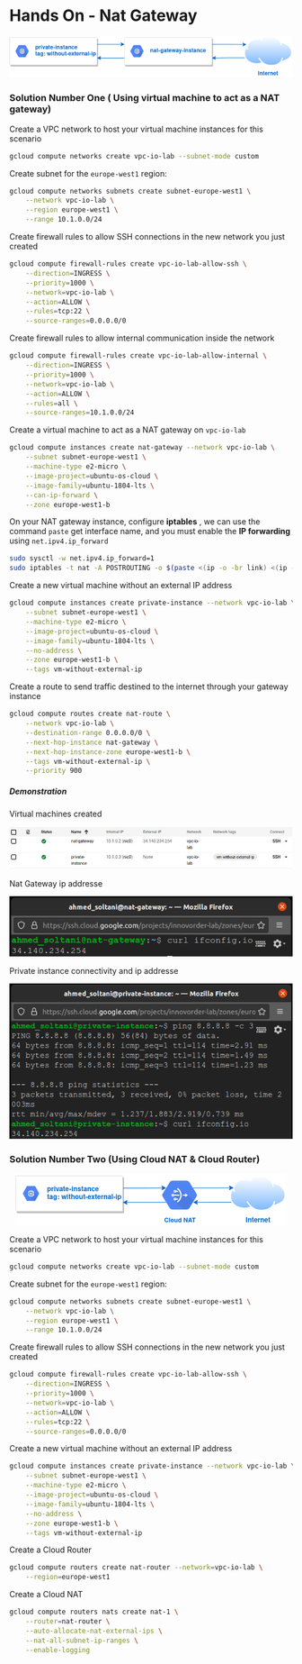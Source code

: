 



# Hands On - Nat Gateway



<p align="center"> <img  src="../diagrams/nat-gateway-example.drawio.png" /> </p>



### Solution Number One ( Using virtual machine to act as a NAT gateway)

Create a VPC network to host your virtual machine instances for this scenario

```bash
gcloud compute networks create vpc-io-lab --subnet-mode custom
```



Create subnet for the `europe-west1` region:

```bash
gcloud compute networks subnets create subnet-europe-west1 \
	--network vpc-io-lab \
	--region europe-west1 \
	--range 10.1.0.0/24
```



Create firewall rules to allow SSH connections in the new network you just created

```bash
gcloud compute firewall-rules create vpc-io-lab-allow-ssh \
	--direction=INGRESS \
	--priority=1000 \
	--network=vpc-io-lab \
	--action=ALLOW \
	--rules=tcp:22 \
	--source-ranges=0.0.0.0/0
```

Create firewall rules to allow internal communication inside the network

```bash
gcloud compute firewall-rules create vpc-io-lab-allow-internal \
    --direction=INGRESS \
    --priority=1000 \
    --network=vpc-io-lab \
    --action=ALLOW \
    --rules=all \
    --source-ranges=10.1.0.0/24
```



Create a virtual machine to act as a NAT gateway on `vpc-io-lab`

```bash
gcloud compute instances create nat-gateway --network vpc-io-lab \
    --subnet subnet-europe-west1 \
    --machine-type e2-micro \
    --image-project=ubuntu-os-cloud \
    --image-family=ubuntu-1804-lts \
    --can-ip-forward \
    --zone europe-west1-b
```

On your NAT gateway instance, configure **iptables** , we can use the command `paste`  get interface name, and you must enable the **IP forwarding** using `net.ipv4.ip_forward`

```bash
sudo sysctl -w net.ipv4.ip_forward=1
sudo iptables -t nat -A POSTROUTING -o $(paste <(ip -o -br link) <(ip -o -br addr) | awk '$2=="UP" {print $1}') -j MASQUERADE
```



Create a new virtual machine without an external IP address

```bash
gcloud compute instances create private-instance --network vpc-io-lab \
    --subnet subnet-europe-west1 \
    --machine-type e2-micro \
    --image-project=ubuntu-os-cloud \
    --image-family=ubuntu-1804-lts \
    --no-address \
    --zone europe-west1-b \
    --tags vm-without-external-ip
```



Create a route to send traffic destined to the internet through your gateway instance

```bash
gcloud compute routes create nat-route \
    --network vpc-io-lab \
    --destination-range 0.0.0.0/0 \
    --next-hop-instance nat-gateway \
    --next-hop-instance-zone europe-west1-b \
    --tags vm-without-external-ip \
    --priority 900
```



##### Demonstration 

Virtual machines created

<p align="center"> <img  src="../.images/gcp-nat-gatewat-vms-demostration.png" /> </p>

Nat Gateway ip addresse

<p align="center"> <img  src="../.images/gcp-nat-gatewat-vm-ip.png" /> </p>

Private instance connectivity and ip addresse

<p align="center"> <img  src="../.images/gcp-nat-gatewat-private-instaces-demostration.png" /> </p>



### Solution Number Two (Using Cloud NAT & Cloud Router)

<p align="center"> <img  src="../diagrams/cloud-nat-example.drawio.png" /> </p>

Create a VPC network to host your virtual machine instances for this scenario

```bash
gcloud compute networks create vpc-io-lab --subnet-mode custom
```



Create subnet for the `europe-west1` region:

```bash
gcloud compute networks subnets create subnet-europe-west1 \
	--network vpc-io-lab \
	--region europe-west1 \
	--range 10.1.0.0/24
```



Create firewall rules to allow SSH connections in the new network you just created

```bash
gcloud compute firewall-rules create vpc-io-lab-allow-ssh \
	--direction=INGRESS \
	--priority=1000 \
	--network=vpc-io-lab \
	--action=ALLOW \
	--rules=tcp:22 \
	--source-ranges=0.0.0.0/0
```

Create a new virtual machine without an external IP address

```bash
gcloud compute instances create private-instance --network vpc-io-lab \
    --subnet subnet-europe-west1 \
    --machine-type e2-micro \
    --image-project=ubuntu-os-cloud \
    --image-family=ubuntu-1804-lts \
    --no-address \
    --zone europe-west1-b \
    --tags vm-without-external-ip
```



Create a Cloud Router

```bash
gcloud compute routers create nat-router --network=vpc-io-lab \
	--region=europe-west1
```

Create a Cloud NAT

```bash
gcloud compute routers nats create nat-1 \
	--router=nat-router \
	--auto-allocate-nat-external-ips \
	--nat-all-subnet-ip-ranges \
	--enable-logging
```

